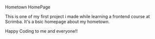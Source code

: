 Hometown HomePage

This is one of my first project i made while learning a frontend course at Scrimba. It's a bsic homepage about my hometown.

Happy Coding to me and everyone!!
